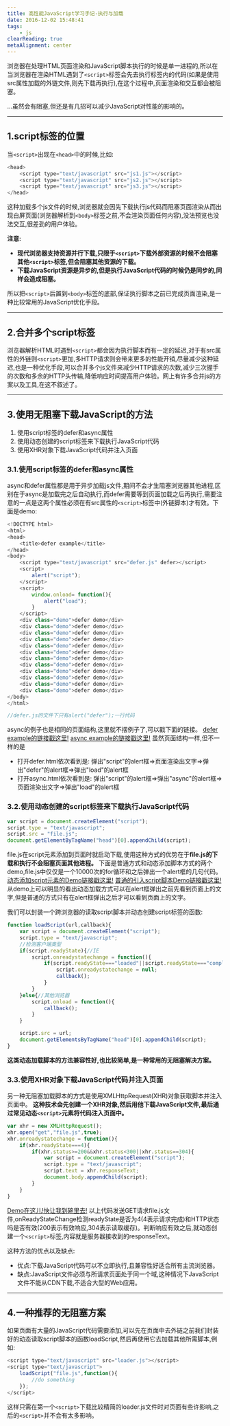 ```yaml
---
title: 高性能JavaScript学习手记-执行与加载
date: 2016-12-02 15:48:41
tags:
    - js
clearReading: true
metaAlignment: center
---
```


浏览器在处理HTML页面渲染和JavaScript脚本执行的时候是单一进程的,所以在当浏览器在渲染HTML遇到了`<script>`标签会先去执行标签内的代码(如果是使用src属性加载的外链文件,则先下载再执行),在这个过程中,页面渲染和交互都会被阻塞。

<!-- excerpt -->

...虽然会有阻塞,但还是有几招可以减少JavaScript对性能的影响的。

---
## **1.script标签的位置**

当`<script>`出现在`<head>`中的时候,比如:

``` javascript
<head>
    <script type="text/javascript" src="js1.js"></script>
    <script type="text/javascript" src="js2.js"></script>
    <script type="text/javascript" src="js3.js"></script>
</head>
```

这种加载多个js文件的时候,浏览器就会因先下载执行js代码而阻塞页面渲染从而出现白屏页面(浏览器解析到`<body>`标签之前,不会渲染页面任何内容),没法预览也没法交互,很差劲的用户体验。

**注意:**
- **现代浏览器支持资源并行下载,只限于`<script>`下载外部资源的时候不会阻塞其他`<script>`标签,但会阻塞其他资源的下载。**
- **下载JavaScript资源是异步的,但是执行JavaScript代码的时候仍是同步的,同样会造成阻塞。**

所以把`<script>`后置到`<body>`标签的底部,保证执行脚本之前已完成页面渲染,是一种比较常用的JavaScript优化手段。

---
## **2.合并多个script标签**

浏览器解析HTML时遇到`<script>`都会因为执行脚本而有一定的延迟,对于有src属性的外链则`<script>`更加,多HTTP请求则会带来更多的性能开销,尽量减少这种延迟,也是一种优化手段,可以合并多个js文件来减少HTTP请求的次数,减少三次握手的次数和多余的HTTP头传输,降低响应时间提高用户体验。网上有许多合并js的方案以及工具,在这不叙述了。

---
## **3.使用无阻塞下载JavaScript的方法**
1. 使用script标签的defer和async属性
2. 使用动态创建的script标签来下载执行JavaScript代码
3. 使用XHR对象下载JavaScript代码并注入页面
### **3.1.使用script标签的defer和async属性**

async和defer属性都是用于异步加载js文件,期间不会才生阻塞浏览器其他进程,区别在于async是加载完之后自动执行,而defer需要等到页面加载之后再执行,需要注意的一点是这两个属性必须在有src属性的`<script>`标签中(外链脚本)才有效。下面是demo:

``` javascript
<!DOCTYPE html>
<html>
<head>
    <title>defer example</title>
</head>
<body>
    <script type="text/javascript" src="defer.js" defer></script>
    <script>
        alert("script");
    </script>
    <script>
        window.onload= function(){
            alert("load");
        }
    </script>
    <div class="demo">defer demo</div>
    <div class="demo">defer demo</div>
    <div class="demo">defer demo</div>
    <div class="demo">defer demo</div>
    <div class="demo">defer demo</div>
    <div class="demo">defer demo</div>
    <div class="demo">defer demo</div>
    <div class="demo">defer demo</div>
    <div class="demo">defer demo</div>
    <div class="demo">defer demo</div>
    <div class="demo">defer demo</div>
    <div class="demo">defer demo</div>
</body>
</html>

//defer.js的文件下只有alert("defer");一行代码
```

async的例子也是相同的页面结构,这里就不摆例子了,可以戳下面的链接。
[defer example的链接戳这里!](http://book.jirengu.com/Rcong/my-practical-code/defer-async-demo/defer.html)
[async example的链接戳这里!](http://book.jirengu.com/Rcong/my-practical-code/defer-async-demo/async.html)
虽然页面结构一样,但不一样的是
- 打开defer.html依次看到是: 弹出"script"的alert框=>页面渲染出文字=>弹出"defer"的alert框=>弹出"load"的alert框
- 打开async.html依次看到是: 弹出"script"的alert框=>弹出"async"的alert框=>页面渲染出文字=>弹出"load"的alert框
### **3.2.使用动态创建的script标签来下载执行JavaScript代码**

``` javascript
var script = document.createElement("script");
script.type = "text/javascript";
script.src = "file.js";
document.getElementByTagName("head")[0].appendChild(script);
```

file.js在script元素添加到页面时就启动下载,使用这种方式的优势在于**file.js的下载和执行不会阻塞页面其他进程。**
下面是普通方式和动态添加脚本方式的两个demo,file.js中仅仅是一个10000次的for循环和之后弹出一个alert框的几句代码。
[动态添加script元素的Demo链接戳这里!](http://book.jirengu.com/Rcong/my-practical-code/dynamic-script-element/dynamic.html)
[普通的引入script脚本Demo链接戳这里!](http://book.jirengu.com/Rcong/my-practical-code/dynamic-script-element/normal.html)
从demo上可以明显的看出动态加载方式可以在alert框弹出之前先看到页面上的文字,但是普通的方式只有在alert框弹出之后才可以看到页面上的文字。

我们可以封装一个跨浏览器的读取script脚本并动态创建script标签的函数:

``` javascript
function loadScript(url,callback){
    var script = document.createElement("script");
    script.type = "text/javascript";
    //检测客户端类型
    if(script.readyState){//IE
        script.onreadystatechange = function(){
            if(script.readyState==="loaded"||script.readyState==="complete"){
                script.onreadystatechange = null;
                callback();
            }
        }
    }else{//其他浏览器
        script.onload = function(){
            callback();
        }    
    }

    script.src = url;
    document.getElementsByTagName("head")[0].appendChild(script);
}
```

**这类动态加载脚本的方法兼容性好,也比较简单,是一种常用的无阻塞解决方案。**
### **3.3.使用XHR对象下载JavaScript代码并注入页面**

另一种无阻塞加载脚本的方式是使用XMLHttpRequest(XHR)对象获取脚本并注入页面中。
**这种技术会先创建一个XHR对象,然后用他下载JavaScript文件,最后通过常见动态`<script>`元素将代码注入页面中。**

``` javascript
var xhr = new XMLHttpRequest();
xhr.open("get","file.js",true);
xhr.onreadystatechange = function(){
    if(xhr.readyState===4){
        if(xhr.status>=200&&xhr.status<300||xhr.status==304){
            var script = document.createElement("script");
            script.type = "text/javascript";
            script.text = xhr.responseText;
            document.body.appendChild(script);
        }
    }
}
```

[Demo在这儿!快让我到碗里去!](http://book.jirengu.com/Rcong/my-practical-code/XMLHttpRequest-script-injection/XMLHttpRequest.html)
以上代码发送GET请求file.js文件,onReadyStateChange检测readyState是否为4(4表示请求完成)和HTTP状态吗是否有效(200表示有效响应,304表示读取缓存)。判断响应有效之后,就动态创建一个`<script>`标签,内容就是服务器接收到的responseText。

这种方法的优点以及缺点:
- 优点:下载JavaScript代码可以不立即执行,且兼容性好适合所有主流浏览器。
- 缺点:JavaScript文件必须与所请求页面处于同一个域,这种情况下JavaScript文件不能从CDN下载,不适合大型的Web应用。

---
## **4.一种推荐的无阻塞方案**

如果页面有大量的JavaScript代码需要添加,可以先在页面中去外链之前我们封装好的动态读取script脚本的函数loadScript,然后再使用它去加载其他所需脚本,例如:

``` javascript
<script type="text/javascript" src="loader.js"></script>
<script type="text/javascript">
    loadScript("file.js",function(){
        //do something
    });
</script>
```

这样只需在第一个`<script>`下载比较精简的loader.js文件时对页面有些许影响,之后的`<script>`并不会有太多影响。

